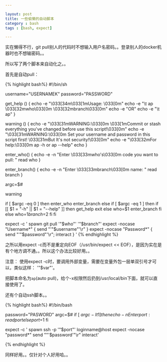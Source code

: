 ```yaml
---

layout: post
title: 一些偷懒的自动脚本
category : bash
tags : [bash, expect]

---
```


实在懒得不行，git pull别人的代码时不想输入用户名密码。。登录别人的docker机器时也不想输密码。。

所以写了两个脚本来自动化之。。

首先是自动pull：


{% highlight bash%}
#!/bin/sh

username="USERNAMEK"
password="PASSWORD"

get_help ()
{
    echo -e "\033[34m\033[1mUsage: \033[0m"
    echo -e "\t ap \033[32mwho\033[0m \033[32mbranch\033[0m"
    echo -e "OR"
    echo -e "\t ap"
}

warning ()
{
    echo -e "\033[31mWARNING:\033[0m \033[1mCommit or stash everything you've changed before use this script!\033[0m"
    echo -e "\033[31mWARNING:\033[0m Set your username and password in this script first! \033[31mBut It's not security!\033[0m"
    echo -e "\033[32mFor help:\033[0m  ap -h   or   ap --help"
    echo
}

enter_who() {
    echo -e -n "Enter \033[33mwho's\033[0m code you want to pull: "
    read who
}

enter_branch() {
    echo -e -n "Enter \033[33mbranch\033[0m name: "
    read branch
}

argc=$#

warning

if [ $argc -eq 0 ]
then
    enter_who
    enter_branch
else
    if [ $argc -eq 1 ]
    then
        if [[ $1 = "-h" || $1 = "--help" ]]
        then
            get_help
            exit
        else
            who=$1
            enter_branch
        fi
    else
        who=$1
        branch=$2
    fi
fi

expect -c '
spawn git pull '"$who"' '"$branch"'
expect -nocase "Username*" { send "'"$username"'\r" }
expect -nocase "Password*" { send "'"$password"'\r"; interact }
'
{% endhighlight %}

之所以用expect -c而不是重定向EOF（/usr/bin/expect << EOF），是因为实在是有个地方调不通。。所以这个办法比较好用。。

注意： 使用expect -c时，要调用外部变量，需要在变量外包一层单双引号才可以，类似这样： '"$var"'。

把脚本命名为`ap`(auto pull)，给个-x权限然后扔到/usr/local/bin下面，就可以直接使用了。

还有个自动ssh脚本。。

{% highlight bash%}
#!/bin/bash

password="PASWORD"
argc=$#
if [ $argc -lt 1 ]
then
    echo -n Enter port:
    read port
else
    port=$1
fi


expect -c '
spawn ssh -p '"$port"' loginname@host
expect -nocase "password*"
send ""'$password'"\r"
interact'

{% endhighlight %}

同样好用。。仅针对个人好用哈。。
